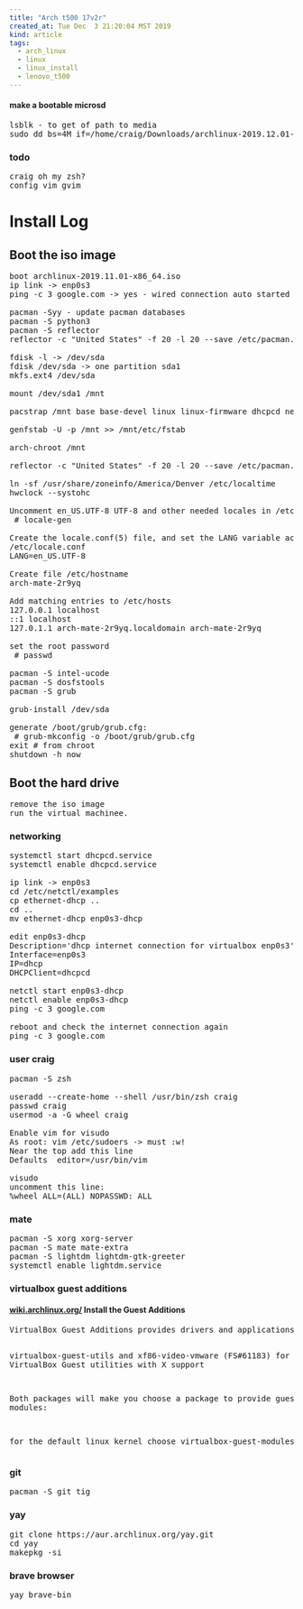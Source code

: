 ```yaml
---
title: "Arch t500 17v2r"
created_at: Tue Dec  3 21:20:04 MST 2019
kind: article
tags:
  - arch_linux
  - linux
  - linux_install
  - lenovo_t500
---
```


<h4>make a bootable microsd</h4>
<pre>
lsblk - to get of path to media
sudo dd bs=4M if=/home/craig/Downloads/archlinux-2019.12.01-x86_64.iso of=/dev/sde status=progress oflag=sync
</pre>

<h3>todo </h3>
<pre>
craig oh my zsh?
config vim gvim
</pre>

<h1>Install Log</h1>

<h2>Boot the iso image</h2>

<pre>
boot archlinux-2019.11.01-x86_64.iso
ip link -> enp0s3
ping -c 3 google.com -> yes - wired connection auto started

pacman -Syy - update pacman databases
pacman -S python3
pacman -S reflector
reflector -c "United States" -f 20 -l 20 --save /etc/pacman.d/mirrorlist

fdisk -l -> /dev/sda
fdisk /dev/sda -> one partition sda1
mkfs.ext4 /dev/sda

mount /dev/sda1 /mnt

pacstrap /mnt base base-devel linux linux-firmware dhcpcd netctl vim python3 reflector 

genfstab -U -p /mnt >> /mnt/etc/fstab

arch-chroot /mnt

reflector -c "United States" -f 20 -l 20 --save /etc/pacman.d/mirrorlist

ln -sf /usr/share/zoneinfo/America/Denver /etc/localtime
hwclock --systohc

Uncomment en_US.UTF-8 UTF-8 and other needed locales in /etc/locale.gen, and generate them with:
 # locale-gen

Create the locale.conf(5) file, and set the LANG variable accordingly:
/etc/locale.conf
LANG=en_US.UTF-8

Create file /etc/hostname
arch-mate-2r9yq

Add matching entries to /etc/hosts
127.0.0.1 localhost
::1 localhost
127.0.1.1 arch-mate-2r9yq.localdomain arch-mate-2r9yq

set the root password
 # passwd

pacman -S intel-ucode
pacman -S dosfstools
pacman -S grub

grub-install /dev/sda

generate /boot/grub/grub.cfg:
 # grub-mkconfig -o /boot/grub/grub.cfg
exit # from chroot
shutdown -h now
</pre>

<h2>Boot the hard drive</h2>

<pre>
remove the iso image
run the virtual machinee.
</pre>

<h3>networking</h3>

<pre>
systemctl start dhcpcd.service
systemctl enable dhcpcd.service

ip link -> enp0s3
cd /etc/netctl/examples
cp ethernet-dhcp ..
cd ..
mv ethernet-dhcp enp0s3-dhcp

edit enp0s3-dhcp
Description='dhcp internet connection for virtualbox enp0s3'
Interface=enp0s3
IP=dhcp
DHCPClient=dhcpcd

netctl start enp0s3-dhcp
netctl enable enp0s3-dhcp
ping -c 3 google.com

reboot and check the internet connection again
ping -c 3 google.com
</pre>

<h3>user craig</h3>

<pre>
pacman -S zsh

useradd --create-home --shell /usr/bin/zsh craig
passwd craig
usermod -a -G wheel craig

Enable vim for visudo
As root: vim /etc/sudoers -> must :w!
Near the top add this line
Defaults  editor=/usr/bin/vim

visudo
uncomment this line:
%wheel ALL=(ALL) NOPASSWD: ALL
</pre>

<h3>mate</h3>

<pre>
pacman -S xorg xorg-server
pacman -S mate mate-extra
pacman -S lightdm lightdm-gtk-greeter
systemctl enable lightdm.service
</pre>

<h3>virtualbox guest additions</h3>
<h4>
  <a href="https://wiki.archlinux.org/index.php/VirtualBox#Install_the_Guest_Additions" target="_blank">wiki.archlinux.org/</a>
  Install the Guest Additions
</h4>
<pre>
VirtualBox Guest Additions provides drivers and applications that optimize the guest operating system including improved image resolution and better control of the mouse. Within the installed guest system, install:

virtualbox-guest-utils and xf86-video-vmware (FS#61183) for VirtualBox Guest utilities with X support

Both packages will make you choose a package to provide guest modules:

for the default linux kernel choose virtualbox-guest-modules-arch
</pre>

<h3>git</h3>
<pre>
pacman -S git tig
</pre>

<h3>yay</h3>
<pre>
git clone https://aur.archlinux.org/yay.git
cd yay
makepkg -si
</pre>

<h3>brave browser</h3>
<pre>
yay brave-bin
</pre>

<!--
html boilerplate fragments
<a href="" target="_blank"></a>
<a name=""></a>
<img src="" width="400px">
<ul>
  <li></li>
  <li><a href="" target="_blank"></a></li>
</ul>
<pre>
</pre>
<p style="margin-bottom: 2em;"></p>
<hr style="border: 0; height: 3px; background: #333; background-image: linear-gradient(to right, #ccc, #333, #ccc);">
<pre><code>
</code></pre>
<math xmlns='http://www.w3.org/1998/Math/MathML' display='block'>
</math>
:-->


